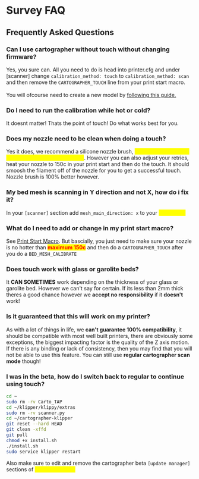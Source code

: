 # Survey FAQ

## Frequently Asked Questions

### Can I use cartographer without touch without changing firmware?

Yes, you sure can. All you need to do is head into printer.cfg and under \[scanner] change `calibration_method: touch` to `calibration_method: scan` and then remove the `CARTOGRAPHER_TOUCH` line from your print start macro.\
\
You will ofcourse need to create a new model by [following this guide.](../installation-and-setup/classic-installation/calibration.md)

### Do I need to run the calibration while hot or cold?

It doesnt matter! Thats the point of touch! Do what works best for you.

### Does my nozzle need to be clean when doing a touch?

Yes it does, we recommend a silicone nozzle brush, <mark style="color:yellow;">which is now included with all cartographer purchases</mark>. However you can also adjust your retries, heat your nozzle to 150c in your print start and then do the touch. It should smoosh the filament off of the nozzle for you to get a successful touch. Nozzle brush is 100% better however.

### My bed mesh is scanning in Y direction and not X, how do i fix it?

In your `[scanner]` section add `mesh_main_direction: x` to your <mark style="color:yellow;">**printer.cfg**</mark>

### What do I need to add or change in my print start macro?

See [Print Start Macro](../installation-and-setup/touch-installation/print-start-macro.md). But bascially, you just need to make sure your nozzle is no hotter than <mark style="color:red;">**maximum 150c**</mark> and then do a `CARTOGRAPHER_TOUCH` after you do a `BED_MESH_CALIBRATE`

### Does touch work with glass or garolite beds?

It **CAN SOMETIMES** work depending on the thickness of your glass or garolite bed. However we can't say for certain. If its less than 2mm thick theres a good chance however we **accept no responsibility** if it **doesn't** work!&#x20;

### Is it guaranteed that this will work on my printer?&#x20;

As with a lot of things in life, we **can't guarantee 100% compatibility**, it should be compatible with most well built printers, there are obviously some exceptions, the biggest impacting factor is the quality of the Z axis motion. If there is any binding or lack of consistency, then you may find that you will not be able to use this feature. You can still use **regular cartographer scan mode** though!

### I was in the beta, how do I switch back to regular to continue using touch?

```bash
cd ~
sudo rm -rv Carto_TAP
cd ~/klipper/klippy/extras
sudo rm -rv scanner.py
cd ~/cartographer-klipper
git reset --hard HEAD
git clean -xffd
git pull
chmod +x install.sh
./install.sh
sudo service klipper restart
```

Also make sure to edit and remove the cartographer beta `[update manager]` sections of <mark style="color:yellow;">**moonraker.conf**</mark>
